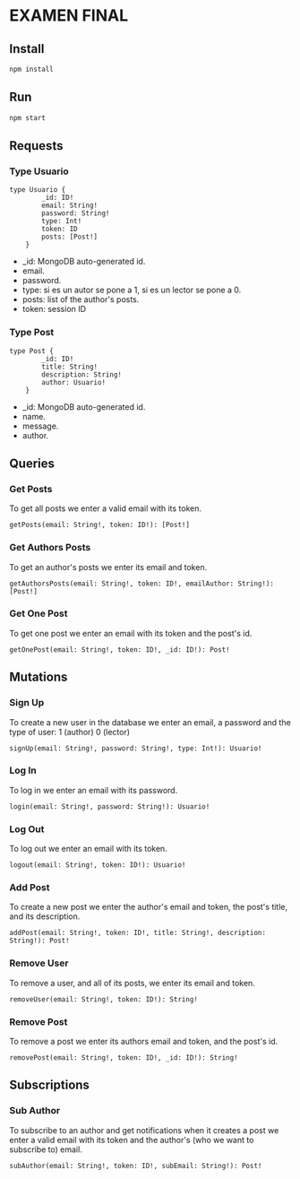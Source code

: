 # EXAMEN FINAL

## Install

```js
npm install
```

## Run

```js
npm start
```

## Requests

### Type Usuario

```
type Usuario {
        _id: ID!
        email: String!
        password: String!
        type: Int!
        token: ID
        posts: [Post!]
    }
```
+ _id: MongoDB auto-generated id.
+ email.
+ password.
+ type: si es un autor se pone a 1, si es un lector se pone a 0.
+ posts: list of the author's posts.
+ token: session ID

### Type Post

```
type Post {
        _id: ID!
        title: String!
        description: String!
        author: Usuario!
    }
```

+ _id: MongoDB auto-generated id.
+ name.
+ message.
+ author.



## Queries

### Get Posts

To get all posts we enter a valid email with its token.

```
getPosts(email: String!, token: ID!): [Post!]
```

### Get Authors Posts

To get an author's posts we enter its email and token.

```
getAuthorsPosts(email: String!, token: ID!, emailAuthor: String!): [Post!]
```

### Get One Post

To get one post we enter an email with its token and the post's id.

```
getOnePost(email: String!, token: ID!, _id: ID!): Post!
```


## Mutations

### Sign Up

To create a new user in the database we enter an email, a password and the type of user: 1 (author) 0 (lector)

```
signUp(email: String!, password: String!, type: Int!): Usuario!
```

### Log In

To log in we enter an email with its password.

```
login(email: String!, password: String!): Usuario!
```

### Log Out

To log out we enter an email with its token.

```
logout(email: String!, token: ID!): Usuario!
```

### Add Post

To create a new post we enter the author's email and token, the post's title, and its description.

```
addPost(email: String!, token: ID!, title: String!, description: String!): Post!
```

### Remove User

To remove a user, and all of its posts, we enter its email and token.

```
removeUser(email: String!, token: ID!): String!
```

### Remove Post

To remove a post we enter its authors email and token, and the post's id.

```
removePost(email: String!, token: ID!, _id: ID!): String!
```


## Subscriptions

### Sub Author

To subscribe to an author and get notifications when it creates a post we enter a valid email with its token and the author's (who we want to subscribe to) email.

```
subAuthor(email: String!, token: ID!, subEmail: String!): Post!
```



